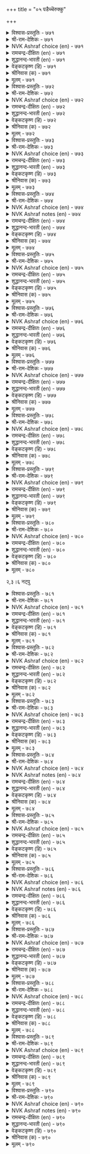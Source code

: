 +++
title = "०५ पडैच्चॆरुक्कु"

+++

<details><summary>विश्वास-प्रस्तुतिः - ७७१</summary>

ऎऩ्ऩैमुऩ् निल्लऩ्मिऩ् तॆव्विर् पलरॆऩ्ऩै  
मुऩ्निऩ्ऱु कल्निऩ् ऱवर्। ७७१  
</details>

<details><summary>श्री-राम-देशिकः - ७७१</summary>

अधिकारः ७८. सेनादार्ढ्यम्  
बहवोऽस्मत्पतेरग्रे हताः पाषाणतां गताः ।  
अस्मद्भूपपुरो नैव स्थातव्यं भोश्च शात्रवाः ॥ ७७१॥
</details>

<details><summary>NVK Ashraf choice (en) - ७७१</summary>

०७७१  
"Foes! Don't stand before my chief.  
Many who stood now stand as stones!" *  
(P.S. Sundaram)  
</details>

<details><summary>रामचन्द्र-दीक्षितः (en) - ७७१</summary>

771\. eṉṉai muṉ nillaṉmiṉ-tevvir! palar, eṉṉai  
muṉ niṉṟu kal niṉṟavar.

771\. O, Enemies! Do not stand in front of our Lord; for many who stood before him are now standing as hero-stones.  
</details>

<details><summary>शुद्धानन्द-भारती (en) - ७७१</summary>

1\. என்னைமுன் நில்லன்மின் தெவ்விர் பலர்என்னை  
முன்நின்று கல்நின் றவர்.  
Stand not before my chief, O foes!  
Many who stood, in stones repose.        771  
</details>

<details><summary>वेङ्कटकृष्ण (हि) - ७७१</summary>

771
डटे रहो मत शत्रुओ, मेरे अधिप समक्ष ।  
डट कर कई शिला हुए, मेरे अधिप समक्ष ॥
</details>

<details><summary>श्रीनिवास (क) - ७७१</summary>

771. हगॆगळे, तन्न नायकन मुन्दॆ ऎदुरिसि निल्लबेडिरि! हागॆ माडिदवरनेकरु कल्लागि निन्तिद्दारॆ.

</details>

<details><summary>मूलम् - ७७१</summary>

ऎऩ्ऩैमुऩ् निल्लऩ्मिऩ् तॆव्विर् पलरॆऩ्ऩै  
मुऩ्निऩ्ऱु कल्निऩ् ऱवर्। ७७१  
</details>

<details><summary>विश्वास-प्रस्तुतिः - ७७२</summary>

काऩ मुयलॆय्द अम्बिऩिल् याऩै  
पिऴैत्तवेल् एन्दल् इऩिदु। ७७२  
</details>

<details><summary>श्री-राम-देशिकः - ७७२</summary>

अमोघं बाणमुत्सृज्य शशे प्राप्तो जयो वृथा ।  
गजे प्रयुक्तबाणस्तु मोघोऽपि स्याज्जयावहः ॥ ७७२॥
</details>

<details><summary>NVK Ashraf choice (en) - ७७२</summary>

०७७२  
Better collect the spear that missed an elephant  
Than the arrow that killed a hare. *  
(P.S. Sundaram)  
</details>

<details><summary>रामचन्द्र-दीक्षितः (en) - ७७२</summary>

772\. kāṉa muyal eyta ampiṉil, yāṉai  
piḻaitta vēl ēntal iṉitu.

772\. Better to bear the spear hurled against an elephant, though it misses its aim, than the arrow aimed against a hare in the forest.  
</details>

<details><summary>शुद्धानन्द-भारती (en) - ७७२</summary>

2\. கான முயலெய்த அம்பினில் யானை  
பிழைத்தவேல் ஏந்தல் இனிது.  
To lift a lance that missed a tusker  
Is prouder than shaft that hit a hare.        772  
</details>

<details><summary>वेङ्कटकृष्ण (हि) - ७७२</summary>

772
वन में शश पर जो लगा, धरने से वह बाण ।  
गज पर चूके भाल को, धरने में है मान ॥
</details>

<details><summary>श्रीनिवास (क) - ७७२</summary>

772. काडिनल्लि मॊलक्कॆ गुरितागुवन्तॆ हॊडॆद अम्बिगिन्त, आनॆय मेलॆ हॊडॆदु गुरि तप्पिद शूलवन्नु हॊदिरुवुदे
मेलु.

</details>

<details><summary>मूलम् - ७७२</summary>

काऩ मुयलॆय्द अम्बिऩिल् याऩै  
पिऴैत्तवेल् एन्दल् इऩिदु। ७७२  
</details>

<details><summary>विश्वास-प्रस्तुतिः - ७७३</summary>

पेराण्मै ऎऩ्प तऱुगण्ऒऩ् ऱुऱ्ऱक्काल्  
ऊराण्मै मऱ्ऱतऩ् ऎह्हु³। ७७३  
</details>

<details><summary>श्री-राम-देशिकः - ७७३</summary>

अरिभिस्सह निर्भीत्या योधनं वीरलक्षणम् ।  
प्राप्ते खेदे रिपोः साह्यकर्ता वीर्यवतां वरः ॥ ७७३॥
</details>

<details><summary>NVK Ashraf choice (en) - ७७३</summary>

०७७३  
Fierce courage is what they call valour,  
But to help a foe in distress cuts deeper. *  
(Satguru Subramuniyaswami), (P.S. Sundaram)  
</details>

<details><summary>रामचन्द्र-दीक्षितः (en) - ७७३</summary>

773\. pēr āṇmai eṉpa, taṟukaṇ; oṉṟu uṟṟakkāl,  
ūrāṇmai maṟṟu ataṉ eḵku.

773\. Fearlessness is a manly virtue; but in distress, mercy is its keen edge.  
</details>

<details><summary>शुद्धानन्द-भारती (en) - ७७३</summary>

3\. பேராண்மை என்ப தறுகண்ஒன் றுற்றக்கால்  
ஊராண்மை மற்றதன் எஃகு.  
Valour is fight with fierce courage  
Mercy to the fallen is its edge.        773  
</details>

<details><summary>वेङ्कटकृष्ण (हि) - ७७३</summary>

773
निर्दय साहस को कहें, महा धीरता सार ।  
संकट में उपकार है, उसकी तीक्षण धार ॥
</details>

<details><summary>श्रीनिवास (क) - ७७३</summary>

773. (हगॆयन्नु ऎदुरिसुव) वीरत्ववन्नु अतिदॊड्ड शौर्य प्रदर्शनवॆन्दु हेळुवरु. अदे हगॆगॆ आपत्तु बन्दाग
उदारवागि नडॆदुकॊळ्ळुवुदु शौर्यद परमावधियागुवुदु.

</details>

<details><summary>मूलम् - ७७३</summary>

पेराण्मै ऎऩ्प तऱुगण्ऒऩ् ऱुऱ्ऱक्काल्  
ऊराण्मै मऱ्ऱतऩ् ऎह्हु³। ७७३  
</details>

<details><summary>विश्वास-प्रस्तुतिः - ७७४</summary>

कैवेल् कळिऱ्ऱॊडु पोक्कि वरुबवऩ्  
मॆय्वेल् पऱिया नगुम्। ७७४  
</details>

<details><summary>श्री-राम-देशिकः - ७७४</summary>

स्थितं शूलं गजे मुक्त्वा समीपस्थे गजान्तरे ।  
अन्वेष्टाऽन्यस्य शूलस्य वक्षःस्थं प्राप्य तुष्यति ॥ ७७४॥
</details>

<details><summary>NVK Ashraf choice (en) - ७७४</summary>

०७७४  
Losing his spear hurled at a tusker,  
A hero grabs happily the one that pierced him. *  
(P.S. Sundaram)  
</details>

<details><summary>NVK Ashraf notes (en) - ७७४</summary>

७७४. i.e. having wounded an approaching elephant with his spike, the soldier looks around for another. Soon spots the one stuck to his body and happily pull it out.
</details>

<details><summary>रामचन्द्र-दीक्षितः (en) - ७७४</summary>

774\. kai vēl kaḷiṟṟoṭu pōkki varupavaṉ  
mey vēl paṟiyā, nakum.

774\. The warrior who hurls his spear against an advancing elephant enjoys to pull it from his body.  
</details>

<details><summary>शुद्धानन्द-भारती (en) - ७७४</summary>

4\. கைவேல் களிற்றொடு போக்கி வருபவன்  
மெய்வேல் பறியா நகும்.  
At the tusker he flings his lance  
One in body smiles another chance.        774  
</details>

<details><summary>वेङ्कटकृष्ण (हि) - ७७४</summary>

774
कर-भाला गज पर चला, फिरा खोजते अन्य ।  
खींच भाल छाती लगा, हर्षित हुआ सुधन्य ॥
</details>

<details><summary>श्रीनिवास (क) - ७७४</summary>

774. तन्न कैयल्लिद्द शूलदिन्द ऎदुरिसि बन्द आनॆयन्नु तिविदु बेरॊन्दु आनॆयन्नु तिवियलु शूलक्कागि अरसुत्त बन्द
योधनु, तन्न मैमेलॆ शूलवॊन्दु बन्दु नाटलु, अदन्नु कित्तु तॆगॆयुत्त आनन्दपडुवनु.

</details>

<details><summary>मूलम् - ७७४</summary>

कैवेल् कळिऱ्ऱॊडु पोक्कि वरुबवऩ्  
मॆय्वेल् पऱिया नगुम्। ७७४  
</details>

<details><summary>विश्वास-प्रस्तुतिः - ७७५</summary>

विऴित्तगण् वेल्गॊण टॆऱिय अऴित्तिमैप्पिऩ्  
ऒट्टऩ्ऱो वऩ्क णवर्क्कु। ७७५  
</details>

<details><summary>श्री-राम-देशिकः - ७७५</summary>

रिपुशूलागमं रोषात् पश्यतो नयानद्वयम् ।  
सनिमेषं यदि भवेत् तत् पराजयलक्षणम् ॥ ७७५॥
</details>

<details><summary>NVK Ashraf choice (en) - ७७५</summary>

०७७५  
Is it not shameful for a hero to even let his  
Watchful eyes wink when a spear is hurled?  
(N.V.K. Ashraf)  
</details>

<details><summary>रामचन्द्र-दीक्षितः (en) - ७७५</summary>

775\. viḻitta kaṇ vēl koṇṭu eṟiya, aḻittu imaippiṉ,  
ōṭṭu aṉṟō, vaṉkaṇavarkku?.

775\. If the fierce look (of a warrior) winks at a dart aimed at him, it is tantamount to a retreat.  
</details>

<details><summary>शुद्धानन्द-भारती (en) - ७७५</summary>

5\. விழித்தகண் வேல்கொண் டெறிய அழித்திமைப்பின்  
ஒட்டன்றோ வன்க ணவர்க்கு.  
When lances dart if heroes wink  
"It is a rout" the world will think.        775  
</details>

<details><summary>वेङ्कटकृष्ण (हि) - ७७५</summary>

775
क्रुद्ध नेत्र यदि देख कर, रिपु का भाल-प्रहार ।  
झपकेंगे तो क्या नहीं, वह वीरों को हार ॥
</details>

<details><summary>श्रीनिवास (क) - ७७५</summary>

775. हगॆगळन्नु कोपदिन्द अगलिसि नोडुव कण्णु, अवरु शूलदिन्द इरियुवाग, आ नोवन्नु ताळलारदॆ, ऒम्मॆ मुच्चि
तरॆदरॆ, अदु शूररादवरिगॆ सोलिन समानवल्लवॆ?

</details>

<details><summary>मूलम् - ७७५</summary>

विऴित्तगण् वेल्गॊण टॆऱिय अऴित्तिमैप्पिऩ्  
ऒट्टऩ्ऱो वऩ्क णवर्क्कु। ७७५  
</details>

<details><summary>विश्वास-प्रस्तुतिः - ७७६</summary>

विऴुप्पुण् पडादनाळ् ऎल्लाम् वऴुक्किऩुळ्  
वैक्कुम्दऩ् नाळै ऎडुत्तु। ७७६  
</details>

<details><summary>श्री-राम-देशिकः - ७७६</summary>

निजोरसि मुखे बाणताडनं त्वनवाप्य तु ।  
अतीतान् दिवसान् युद्धे वीरो व्यर्थान् हि मन्यते ॥ ७७६॥
</details>

<details><summary>NVK Ashraf choice (en) - ७७६</summary>

०७७६  
The brave shall deem all the days devoid of battle wounds  
As days gone waste.  
( Shuddhananda Bharatiar), (P.S. Sundaram)  
</details>

<details><summary>रामचन्द्र-दीक्षितः (en) - ७७६</summary>

776\. viḻuppuṇ paṭāta nāḷ ellām vaḻukkiṉuḷ  
vaikkum, taṉ nāḷai eṭuttu.

776\. Reflecting on the days past, a hero regards those days vain in which he has not received a wound.  
</details>

<details><summary>शुद्धानन्द-भारती (en) - ७७६</summary>

6\. விழுப்புண் படாதநாள் எல்லாம் வழுக்கினுள்  
வைக்கும்தன் நாளை எடுத்து.  
The brave shall deem the days as vain  
Which did not battle-wounds sustain.        776  
</details>

<details><summary>वेङ्कटकृष्ण (हि) - ७७६</summary>

776
‘गहरा घाव लगा नहीं’, ऐसे दिन सब व्यर्थ ।  
बीते निज दिन गणन कर, यों मानता समर्थ ॥
</details>

<details><summary>श्रीनिवास (क) - ७७६</summary>

776. वीरनादवनु, तानु (युद्धदल्लि) कळॆद दिनगळ लॆक्क इट्टु, अवुगळल्लि तीव्रवाद गायगळन्नु हॊन्ददिरुव
दिनगळॆल्ल व्यर्थवायितॆन्दु भाविसुत्तानॆ.

</details>

<details><summary>मूलम् - ७७६</summary>

विऴुप्पुण् पडादनाळ् ऎल्लाम् वऴुक्किऩुळ्  
वैक्कुम्दऩ् नाळै ऎडुत्तु। ७७६  
</details>

<details><summary>विश्वास-प्रस्तुतिः - ७७७</summary>

सुऴलुम् इसैवेण्डि वेण्डा उयिरार्  
कऴल्याप्पुक् कारिगै नीर्त्तु। ७७७  
</details>

<details><summary>श्री-राम-देशिकः - ७७७</summary>

स्थिरकीर्तिकृते युद्धे प्राणानपि विमुञ्चताम् ।  
पादबद्धा श‍ृङ्खला स्यात् अलङ्कारप्रयोजना ॥ ७७७॥
</details>

<details><summary>NVK Ashraf choice (en) - ७७७</summary>

०७७७  
That hero, who gives up his life for fame,  
Is worthy of being adorned with the anklet. *  
(P.S. Sundaram)  
</details>

<details><summary>रामचन्द्र-दीक्षितः (en) - ७७७</summary>

777\. cuḻalum icai vēṇṭi, vēṇṭā uyirār  
kaḻal yāppuk kārikai nīrttu.

777\. The anklet is a fitting adornment to warriors who fight fearless of life for a world-wide reputation.  
</details>

<details><summary>शुद्धानन्द-भारती (en) - ७७७</summary>

7\. சுழலும் இசைவேண்டி வேண்டா உயிரார்  
கழல்யாப்புக் காரிகை நீர்த்து.  
Their anklets aloud jingle their name  
Who sacrifice their life for fame.        777  
</details>

<details><summary>वेङ्कटकृष्ण (हि) - ७७७</summary>

777
जग व्यापी यश चाहते, प्राणों की नहिं चाह ।  
ऐसों का धरना कड़ा, शोभाकर है, वाह ॥
</details>

<details><summary>श्रीनिवास (क) - ७७७</summary>

777. बिरुगाळियन्तॆ भूमियल्लि व्यापिसुव कीर्तियन्नु बयसि प्राणवन्नु लॆक्किसद वीररु, कालिगॆ कट्टुव वीर कडगवु
अवरिगॆ अलङ्कारवागि शोभिसुवुदु.

</details>

<details><summary>मूलम् - ७७७</summary>

सुऴलुम् इसैवेण्डि वेण्डा उयिरार्  
कऴल्याप्पुक् कारिगै नीर्त्तु। ७७७  
</details>

<details><summary>विश्वास-प्रस्तुतिः - ७७८</summary>

उऱिऩ्उयिर् अञ्जा मऱवर् इऱैवऩ्  
सॆऱिऩुम् सीर्गुऩ्ऱल् इलर्। ७७८  
</details>

<details><summary>श्री-राम-देशिकः - ७७८</summary>

प्राणान् तृणसमान् मत्वा प्रविशन्तो रणाङ्गणम् ।  
वीरा भूपैर्वारिताश्च विरमन्ति न ते ततः ॥ ७७८॥
</details>

<details><summary>NVK Ashraf choice (en) - ७७८</summary>

०७७८  
Even a king's wrath cannot hold back heroes  
Who do not fear their lives in battle. *  
(P.S. Sundaram), (Satguru Subramuniyaswami)  
</details>

<details><summary>रामचन्द्र-दीक्षितः (en) - ७७८</summary>

778\. uṟiṉ, uyir añcā maṟavar, iṟaivaṉ  
ceṟiṉum, cīr kuṉṟal ilar.

778\. Warriors unmindful of their lives in battle will not be daunted even by the wrath of their obstructing monarch.  
</details>

<details><summary>शुद्धानन्द-भारती (en) - ७७८</summary>

8\. உறின்உயிர் அஞ்சா மறவர் இறைவன்  
செறினும்சீர் குன்றல் இலர்.  
The king may chide, they pursue strife;  
They fear loss of glory; not life.        778  
</details>

<details><summary>वेङ्कटकृष्ण (हि) - ७७८</summary>

778
प्राण-भय-रहित वीर जो, जब छिड़ता है युद्ध ।  
साहस खो कर ना रुकें, नृप भी रोकें क्रुद्ध ॥
</details>

<details><summary>श्रीनिवास (क) - ७७८</summary>

778. युद्ध सम्भविसिदाग प्राणक्कॆ हॆदरदिरुव योधरु, तम्म अरसनु, कोपदल्लि य्युद्धवन्नु हिन्दॆगॆदुकॊण्डरू,
तम्म शौर्यदल्लि कुन्दुवुदिल्ल.

</details>

<details><summary>मूलम् - ७७८</summary>

उऱिऩ्उयिर् अञ्जा मऱवर् इऱैवऩ्  
सॆऱिऩुम् सीर्गुऩ्ऱल् इलर्। ७७८  
</details>

<details><summary>विश्वास-प्रस्तुतिः - ७७९</summary>

इऴैत्तदु इगवामैच् चावारै यारे  
पिऴैत्तदु ऒऱुक्किऱ् पवर्। ७७९  
</details>

<details><summary>श्री-राम-देशिकः - ७७९</summary>

स्वप्रतिज्ञाभङ्गभिया समरे मर्तुमिच्छतः ।  
वीरस्य दण्डनं दातुं को वा शक्तो भवेद् भुवि ॥ ७७९॥
</details>

<details><summary>NVK Ashraf choice (en) - ७७९</summary>

०७७९  
Who dares to despise a man for not fulfilling  
A pledge he died to fulfill?  
(P.S. Sundaram)  
</details>

<details><summary>रामचन्द्र-दीक्षितः (en) - ७७९</summary>

779\. iḻaittatu ikavāmaic cāvārai, yārē,  
piḻaittatu oṟukkiṟpavar?.

779\. Who can find fault with those (soldiers) who will lay down their lives to fulfil their vow?  
</details>

<details><summary>शुद्धानन्द-भारती (en) - ७७९</summary>

9\. இழைத்தது இகவாமைச் சாவாரை யாரே  
பிழைத்தது ஒறுக்கிற் பவர்.  
Who will blame the heroes that lose  
Their lives in war to keep their vows?        779  
</details>

<details><summary>वेङ्कटकृष्ण (हि) - ७७९</summary>

779
प्रण रखने हित प्राण भी, छोड़ेंगे जो चण्ड ।  
कौन उन्हें प्रण-भंग का, दे सकता है दण्ड़ ॥
</details>

<details><summary>श्रीनिवास (क) - ७७९</summary>

779. तावु कैगॊण्ड प्रतिज्ञॆयन्नु तप्पदॆ नडिसि सायलु सिद्धरागिरुववरन्नु अवरु तप्पिदरॆन्दु हेळि दण्डिसुव हक्कु
यारिगिदॆ?

</details>

<details><summary>मूलम् - ७७९</summary>

इऴैत्तदु इगवामैच् चावारै यारे  
पिऴैत्तदु ऒऱुक्किऱ् पवर्। ७७९  
</details>

<details><summary>विश्वास-प्रस्तुतिः - ७८०</summary>

पुरन्दार्गण् नीर्मल्गच् चागिऱ्पिऩ् साक्काडु  
इरन्दुगोळ् तक्कदु उडैत्तु। ७८०  
</details>

<details><summary>श्री-राम-देशिकः - ७८०</summary>

स्वीयं भूपं चाश्रुपातपर्वकं शेदयन् भटः ।  
मृतश्चत् प्रार्थनापूर्वं मृतिनूनमवाप्यताम् ॥ ७८०॥
</details>

<details><summary>NVK Ashraf choice (en) - ७८०</summary>

०७८०  
If death lies in glory that draws tears from the ruler,  
It is worth seeking even in alms. *  
(J. Narayanaswamy)  
</details>

<details><summary>रामचन्द्र-दीक्षितः (en) - ७८०</summary>

780\. purantār kaṇ nīr malkac cākiṟpiṉ, cākkāṭu  
irantu kōḷ-takkatu uṭaittu.

780\. Ye! Soldiers, endeavour to earn a death of glory which will move your chief to tears.  
</details>

<details><summary>शुद्धानन्द-भारती (en) - ७८०</summary>

10\. புரந்தார்கண் நீர்மல்கச் சாகிற்பின் சாக்காடு  
இரந்துகோள் தக்கது உடைத்து.  
Such a death shall be prayed for  
Which draws the tears of the ruler.        780  
</details>

<details><summary>वेङ्कटकृष्ण (हि) - ७८०</summary>

780
दृग भर आये भूप के, सुन जिसका देहांत ।  
ग्रहण योग्य है माँग कर, उसका जैसा अंत ॥
</details>

<details><summary>श्रीनिवास (क) - ७८०</summary>

780. पूरॆयुव अरसर कण्णुगळु कम्बनियिन्द तुम्बुवन्तॆ (युद्धदल्लि) सावन्नप्पुवुदादरॆ, अन्थ सावन्नु भिक्षॆयॆत्तियादरू पडॆदुकॊळ्ळबेकु.
अध्याय 
</details>

<details><summary>मूलम् - ७८०</summary>

पुरन्दार्गण् नीर्मल्गच् चागिऱ्पिऩ् साक्काडु  
इरन्दुगोळ् तक्कदु उडैत्तु। ७८०  
</details>




२,३।६ नट्पु  

<details><summary>विश्वास-प्रस्तुतिः - ७८१</summary>

सॆयऱ्करिय यावुळ नट्पिऩ् अदुबोल्  
विऩैक्करिय यावुळ काप्पु। ७८१  
</details>

<details><summary>श्री-राम-देशिकः - ७८१</summary>

अधिकारः ७९. स्नेहः  
आर्जनीयं स्नेहसमं श्रेष्ठं वस्तु न विद्यते ।  
शत्रुभ्यो रक्षकं वस्तु स्नेहादन्यद् भवेत् किमु ॥ ७८१॥
</details>

<details><summary>NVK Ashraf choice (en) - ७८१</summary>

०७८१  
What greater security exists than a secure friendship  
As a protection against foes? *  
(Satguru Subramuniyaswami)  
</details>

<details><summary>रामचन्द्र-दीक्षितः (en) - ७८१</summary>

781\. ceyaṟku ariya yā uḷa, naṭpiṉ?-atupōl  
viṉaikku ariya yā uḷa, kāppu?.

781\. What is there more important than an ally; and what is more helpful than securing his aid.  
</details>

<details><summary>शुद्धानन्द-भारती (en) - ७८१</summary>

79\. நட்பு - Friendship

1\. செயற்கரிய யாவுள நட்பின் அதுபோல்  
வினைக்கரிய யாவுள காப்பு.  
Like friendship what's so hard to gain?  
That guards one against acts villain?        781  
</details>

<details><summary>वेङ्कटकृष्ण (हि) - ७८१</summary>

781
करने को मैत्री सदृश, कृति है कौन महान ।  
दुर्लभ-रक्षक शत्रु से, उसके कौन समान ॥
</details>

<details><summary>श्रीनिवास (क) - ७८१</summary>

781. स्नेहक्किन्त पडॆयलु कष्टवाद वस्तु यावुदिदॆ? हागॆ पडॆदुकॊण्ड स्नेहक्किन्त शत्रुगळ सञ्चन्नु मुरियलु मिगिलाद रक्षणॆ (अरसनिगॆ) बेरॆ यावुदॆ?

</details>

<details><summary>मूलम् - ७८१</summary>

सॆयऱ्करिय यावुळ नट्पिऩ् अदुबोल्  
विऩैक्करिय यावुळ काप्पु। ७८१  
</details>

<details><summary>विश्वास-प्रस्तुतिः - ७८२</summary>

निऱैनीर नीरवर् केण्मै पिऱैमदिप्  
पिऩ्ऩीर पेदैयार् नट्पु। ७८२  
</details>

<details><summary>श्री-राम-देशिकः - ७८२</summary>

स्नेहो बुद्धिमता साकं वर्घते पूर्णचन्द्रवत् ।  
बुद्धिहीनैः कृतः स्नेहः क्षीयते क्षीणचन्द्रवत् ॥ ७८२॥
</details>

<details><summary>NVK Ashraf choice (en) - ७८२</summary>

०७८२  
Wise men's friendship waxes like the crescent  
And fools', like the full moon, wanes.  
(P.S. Sundaram)  
</details>

<details><summary>रामचन्द्र-दीक्षितः (en) - ७८२</summary>

782\. niṟai nīra, nīravar kēṇmai, piṟai; matip  
piṉ nīra, pētaiyār naṭpu.

782\. The friendship of the wise resembles the waxing crescent; the friendship of the unwise fades away like the waning moon.  
</details>

<details><summary>शुद्धानन्द-भारती (en) - ७८२</summary>

2\. நிறைநீர நீரவர் கேண்மை பிறைமதிப்  
பின்நீர பேதையார் நட்பு \- Friendship .  
Good friendship shines like waxing moon,  
The bad withers like waning moon.        782  
</details>

<details><summary>वेङ्कटकृष्ण (हि) - ७८२</summary>

782
प्राज्ञ मित्रता यों बढ़े, यथा दूज का चाँद ।  
मूर्ख मित्रता यों घटे, ज्यों पूनो के बाद ॥
</details>

<details><summary>श्रीनिवास (क) - ७८२</summary>

782. तुम्बिद अरिवुळ्ळवर गॆळॆतन बिदिगॆय चन्द्रनु वर्धिसिदन्तॆ; अरिवुगेडिगळ कॆळॆतन पूर्ण चन्द्र तेयुत्त क्षयिसुवन्तॆ.

</details>

<details><summary>मूलम् - ७८२</summary>

निऱैनीर नीरवर् केण्मै पिऱैमदिप्  
पिऩ्ऩीर पेदैयार् नट्पु। ७८२  
</details>

<details><summary>विश्वास-प्रस्तुतिः - ७८३</summary>

नविल्दॊऱुम् नूल्नयम् पोलुम् पयिल्दॊऱुम्  
पण्बुडै याळर् तॊडर्बु। ७८३  
</details>

<details><summary>श्री-राम-देशिकः - ७८३</summary>

गुणिभिस्तु कृतः स्नेहः क्रमेणानन्ददायकः ।  
सदर्थः पथनाद्यद्वत् क्रमशो मोददायकः ॥ ७८३॥
</details>

<details><summary>NVK Ashraf choice (en) - ७८३</summary>

०७८३  
Being with good friends is like reading good books.  
More time you spend, more the delight.  
(N.V.K. Ashraf)  
</details>

<details><summary>रामचन्द्र-दीक्षितः (en) - ७८३</summary>

783\. naviltoṟum nūl nayam pōlum-payiltoṟum,  
paṇpu uṭaiyāḷar toṭarpu.

783\. Even as good literature enraptures its reader the attachment of good men increases a king’s happiness.  
</details>

<details><summary>शुद्धानन्द-भारती (en) - ७८३</summary>

3\. நவில்தொறும் நூல்நயம் போலும் பயில்தொறும்  
பண்புடை யாளர் தொடர்பு.  
Like taste in books good friendship grows  
The more one moves the more he knows.        783  
</details>

<details><summary>वेङ्कटकृष्ण (हि) - ७८३</summary>

783
करते करते अध्ययन्, अधिक सुखद ज्यों ग्रन्थ ।  
परिचय बढ़ बढ़ सुजन की, मैत्री दे आनन्द ॥
</details>

<details><summary>श्रीनिवास (क) - ७८३</summary>

783. ऒळ्ळॆय ग्रन्थगळन्नु ओदुत्त ओदुत्त मनस्सु आनन्दिन्द विकासवागुवन्तॆ, सद्गुणॆगळ स्नेहवू पळगिदन्तॆल्ल हॆच्चु सन्तृप्तियन्नु तरुवुदु.

</details>

<details><summary>मूलम् - ७८३</summary>

नविल्दॊऱुम् नूल्नयम् पोलुम् पयिल्दॊऱुम्  
पण्बुडै याळर् तॊडर्बु। ७८३  
</details>

<details><summary>विश्वास-प्रस्तुतिः - ७८४</summary>

नगुदऱ् पॊरुट्टऩ्ऱु नट्टल् मिगुदिक्कण्  
मेऱ्सॆऩऱु इडित्तऱ् पॊरुट्टु। ७८४  
</details>

<details><summary>श्री-राम-देशिकः - ७८४</summary>

परस्परकृता मैत्री न हि तोषाय केवलम् ।  
स्खालित्ये सुहृदस्तस्माद् वारणं सख्यमुच्यते ॥ ७८४॥
</details>

<details><summary>NVK Ashraf choice (en) - ७८४</summary>

०७८४  
Friendship is not for merriment  
But for stern reproach when friends go astray.  
(N.V.K. Ashraf)  
</details>

<details><summary>NVK Ashraf notes (en) - ७८४</summary>

७८४. Compare with ४४७ and ७९५. "Who can ruin the man who commands the friendship of those who can reprove him?" –(V.V.S. Aiyar). "Seek a friend who will make you cry, rail and rate when you go astray" – (P.S. Sundaram)
</details>

<details><summary>रामचन्द्र-दीक्षितः (en) - ७८४</summary>

784\. nakutaṟporuṭṭu aṉṟu, naṭṭal; mikutikkaṇ  
mēṟceṉṟu iṭittaṟporuṭṭu.

784\. Friendship is made not for pleasure but it is a corrective to him who errs on the other side.  
</details>

<details><summary>शुद्धानन्द-भारती (en) - ७८४</summary>

4\. நகுதற் பொருட்டன்று நட்டல் மிகுதிக்கண்  
மேற்சென்று இடித்தற் பொருட்டு  
Not to laugh is friendship made  
But to hit when faults exceed.        784  
</details>

<details><summary>वेङ्कटकृष्ण (हि) - ७८४</summary>

784
हँसी-खेल करना नहीं, मैत्री का उपकार ।  
आगे बढ़ अति देख कर, करना है फटकार ॥
</details>

<details><summary>श्रीनिवास (क) - ७८४</summary>

784. स्नेह माडुवुदु बरिय सन्तोषक्कागि अल्ल; स्नेहितरादवरु दारितप्पिदाग मुन्दॆ निन्तु अवर तप्पुगळन्नु निष्ठुरवागि ऎत्ति हेळबेकु.

</details>

<details><summary>मूलम् - ७८४</summary>

नगुदऱ् पॊरुट्टऩ्ऱु नट्टल् मिगुदिक्कण्  
मेऱ्सॆऩऱु इडित्तऱ् पॊरुट्टु। ७८४  
</details>

<details><summary>विश्वास-प्रस्तुतिः - ७८५</summary>

पुणर्चि पऴगुदल् वेण्डा उणर्चिदाऩ्  
नट्पाङ् गिऴमै तरुम्। ७८५  
</details>

<details><summary>श्री-राम-देशिकः - ७८५</summary>

मैत्र्याः परिचयो हेतुः नापि सेशैकवर्तिता ।  
उभयोर्भावसाम्यं तु मैत्रीमुत्पादयेत् तयोः ॥ ७८५॥
</details>

<details><summary>NVK Ashraf choice (en) - ७८५</summary>

०७८५  
Identity of feelings makes friendship.  
No need for friends to meet and long together. *  
(C. Rajagopalachari)  
</details>

<details><summary>रामचन्द्र-दीक्षितः (en) - ७८५</summary>

785\. puṇarcci, paḻakutal vēṇṭā; uṇarccitāṉ  
naṭpu ām kiḻamai tarum.

785\. Friendship is not cultivated by mere acquaintance. It is the harmony that cements the bond of friendship.  
</details>

<details><summary>शुद्धानन्द-भारती (en) - ७८५</summary>

5\. புணர்ச்சி பழகுதல் வேண்டா உணர்ச்சிதான்  
நட்பாம் கிழமை தரும்.  
No close living nor clasping grip  
Friendship's feeling heart's fellowship.        785  
</details>

<details><summary>वेङ्कटकृष्ण (हि) - ७८५</summary>

785
परिचय औ’ संपर्क की, नहीं ज़रूरत यार ।  
देता है भावैक्य ही, मैत्री का अधिकार ॥
</details>

<details><summary>श्रीनिवास (क) - ७८५</summary>

785. निकटवाद ऒडनाटवागली, परस्पर बळकॆयागली स्नेहक्कॆ अगत्यविल्ल; ऒब्बरन्नॊब्बरु (अन्तरङ्गदल्लि) अरितु नडॆदुकॊळ्ळुवुदरिन्द स्नेहद हक्कन्नु पडॆयुबहुदु.

</details>

<details><summary>मूलम् - ७८५</summary>

पुणर्चि पऴगुदल् वेण्डा उणर्चिदाऩ्  
नट्पाङ् गिऴमै तरुम्। ७८५  
</details>

<details><summary>विश्वास-प्रस्तुतिः - ७८६</summary>

मुगनग नट्पदु नट्पऩ्ऱु नॆञ्जत्तु  
अगनग नट्पदु नट्पु। ७८६  
</details>

<details><summary>श्री-राम-देशिकः - ७८६</summary>

मैत्री मुखविकासेन केवलं न हि जायते ।  
हृदयस्य विकासोऽपि मैत्र्यां मुख्यमपेक्ष्यते ॥ ७८६॥
</details>

<details><summary>NVK Ashraf choice (en) - ७८६</summary>

०७८६  
A smiling face alone makes no friendship,  
But the heart should also smile with the face. *  
(V. Ramasamy)  
</details>

<details><summary>NVK Ashraf notes (en) - ७८६</summary>

७८६. Compare with ८२४. "Beware of those deceits who, with a smiling face, conceal bitterness in their hearts." - (N.V.K. Ashraf). Also with ७८६. Also with ९३: “This alone is charity: A welcome with a smiling face and sweet words from the heart” (P.S. Sundaram), (N.V.K. Ashraf)
</details>

<details><summary>रामचन्द्र-दीक्षितः (en) - ७८६</summary>

786\. mukam naka, naṭpatu naṭpu aṉṟu; neñcattu  
akam naka, naṭpatu-naṭpu.

786\. Smile is no index for friendship. Real friendship makes the heart also smile.  
</details>

<details><summary>शुद्धानन्द-भारती (en) - ७८६</summary>

6\. முகநக நட்பது நட்பன்று நெஞ்சத்து  
அகநக நட்பது நட்பு.  
Friendship is not more smile on face  
It is the smiling heart's embrace.        786  
</details>

<details><summary>वेङ्कटकृष्ण (हि) - ७८६</summary>

786
केवल मुख खिल जाय तो, मैत्री कहा न जाय ।  
सही मित्रता है वही, जिससे जी खिल जाय ॥
</details>

<details><summary>श्रीनिवास (क) - ७८६</summary>

786. कण्डाग मुखदल्लि मात्र नगॆ सूसुव कॆळॆतनवु कॆळॆ ऎनिसिकॊळ्ळुवुदिल्ल; प्रीतियिन्द हृदयवरळिसि सक्काग अदु स्नेहवॆनिसिकॊळ्ळुवुदु.

</details>

<details><summary>मूलम् - ७८६</summary>

मुगनग नट्पदु नट्पऩ्ऱु नॆञ्जत्तु  
अगनग नट्पदु नट्पु। ७८६  
</details>

<details><summary>विश्वास-प्रस्तुतिः - ७८७</summary>

अऴिवि ऩवैनीक्कि आऱुय्त्तु अऴिविऩ्कण्  
अल्लल् उऴप्पदाम् नट्पु। ७८७  
</details>

<details><summary>श्री-राम-देशिकः - ७८७</summary>

निवर्त्य निन्दितात् मार्गात् सन्मार्गे तं प्रवेश्य च ।  
दुःखे प्राप्ते तुल्यभागभागिता स्नेहलक्षणम् ॥ ७८७॥
</details>

<details><summary>NVK Ashraf choice (en) - ७८७</summary>

०७८७  
Friendship saves from ruin, guides towards right,  
And shares the pain of distress. *  
(P.S. Sundaram), (G.U. Pope)  
</details>

<details><summary>रामचन्द्र-दीक्षितः (en) - ७८७</summary>

787\. aḻiviṉavai nīkki, āṟu uyttu, aḻiviṉkaṇ  
allal uḻappatu ām-naṭpu.

787\. Friendship prevents harmful deeds being committed and does beneficial things sharing the other’s misfortunes.  
</details>

<details><summary>शुद्धानन्द-भारती (en) - ७८७</summary>

7\. அழிவி னவைநீக்கி ஆறுய்த்து அழிவின்கண்  
அல்லல் உழப்பதாம் நட்பு.  
From ruin friendship saves and shares  
The load of pain and right path shows.        787  
</details>

<details><summary>वेङ्कटकृष्ण (हि) - ७८७</summary>

787
चला सुपथ पर मित्र को, हटा कुपथ से दूर ।  
सह सकती दुख विपद में, मैत्री वही ज़रूर ॥
</details>

<details><summary>श्रीनिवास (क) - ७८७</summary>

787. आप्तनादवन्नु केडिन मार्गदिन्द तप्पिसि, अवनन्नु सन्मार्गदल्लि नडॆसि, आपत्कालदल्लि अवनॊडनिद्दु दुःखदल्लि पाल्गॊळ्ळुवुदे स्नेहवॆनिसुवुदु.

</details>

<details><summary>मूलम् - ७८७</summary>

अऴिवि ऩवैनीक्कि आऱुय्त्तु अऴिविऩ्कण्  
अल्लल् उऴप्पदाम् नट्पु। ७८७  
</details>

<details><summary>विश्वास-प्रस्तुतिः - ७८८</summary>

उडुक्कै इऴन्दवऩ् कैबोल आङ्गे  
इडुक्कण् कळैवदाम् नट्पु। ७८८  
</details>

<details><summary>श्री-राम-देशिकः - ७८८</summary>

स्त्रस्तं वस्त्रं स्वतो गत्वा यथा गृःणाति वै करः ।  
तथा दुःखे स्वयं साह्यकरणं सख्यमुच्यते ॥ ७८८॥
</details>

<details><summary>NVK Ashraf choice (en) - ७८८</summary>

०७८८  
Swift as the hand seizing a slipping garment,  
Friendship acts to assuage a friend in distress. *  
(Satguru Subramuniyaswami)  
</details>

<details><summary>रामचन्द्र-दीक्षितः (en) - ७८८</summary>

788\. uṭukkai iḻantavaṉ kai pōla, āṅkē  
iṭukkaṇ kaḷaivatu ām-naṭpu.

788\. Friendship removes suffering even as promptly as the hand which clutches the slipping garment.  
</details>

<details><summary>शुद्धानन्द-भारती (en) - ७८८</summary>

8\. உடுக்கை இழந்தவன் கைபோல ஆங்கே  
இடுக்கண் களைவதுஆம் நட்பு.  
Friendship hastens help in mishaps  
Like hands picking up dress that slips.        788  
</details>

<details><summary>वेङ्कटकृष्ण (हि) - ७८८</summary>

788
ज्यों धोती के खिसकते, थाम उसे ले हस्त ।  
मित्र वही जो दुःख हो, तो झट कर दे पस्त ॥
</details>

<details><summary>श्रीनिवास (क) - ७८८</summary>

788. (सभॆयल्लि) तॊट्ट उडुगॆ चारिदरॆ कूडले कै अदन्नु हिडिदु कॊळ्ळुवन्तॆ, गॆळॆयन सङ्कट कालदल्लि कूडले नॆरवागि अवन कष्टवन्नु परिहरिसुवुदे गॆळॆतनवॆन्निसिकॊळ्ळुत्तदॆ.

</details>

<details><summary>मूलम् - ७८८</summary>

उडुक्कै इऴन्दवऩ् कैबोल आङ्गे  
इडुक्कण् कळैवदाम् नट्पु। ७८८  
</details>

<details><summary>विश्वास-प्रस्तुतिः - ७८९</summary>

नट्पिऱ्कु वीऱ्ऱिरुक्कै यादॆऩिऩ् कॊट्पिऩ्ऱि  
ऒल्लुंवाय् ऊऩ्ऱुम् निलै। ७८९  
</details>

<details><summary>श्री-राम-देशिकः - ७८९</summary>

सर्वदा सर्वमार्गेण चैकरूपतया मुदा ।  
साह्यं कृत्वा रक्षणं तु मैत्र्याः कोष्ठति कथ्यते ॥ ७८९॥
</details>

<details><summary>NVK Ashraf choice (en) - ७८९</summary>

०७८९  
What is the throne of friendship? It is that resolve  
Of unfailing support given at all time.  
(N.V.K. Ashraf)  
</details>

<details><summary>रामचन्द्र-दीक्षितः (en) - ७८९</summary>

789\. 'naṭpiṟku vīṟṟirukkai yātu?' eṉiṉ, koṭpu iṉṟi  
ollumvāy ūṉṟum nilai.

789\. If one asks where friendship abides, it lies in timely aid.  
</details>

<details><summary>शुद्धानन्द-भारती (en) - ७८९</summary>

9\. நட்பிற்கு வீற்றிருக்கை யாதெனில் கொட்பின்றி  
ஒல்லும்வாய் ஊன்றும் நிலை.  
Friendship is enthroned on the strength  
That always helps with utmost warmth.        789  
</details>

<details><summary>वेङ्कटकृष्ण (हि) - ७८९</summary>

789
यथा शक्ति सब काल में, भेद बिना उपकार ।  
करने की क्षमता सुदृढ़, है मैत्री-दरबार ॥
</details>

<details><summary>श्रीनिवास (क) - ७८९</summary>

789. गॆळॆतनक्कॆ उन्नतवाद नॆलॆ यावुदॆन्दरॆ गॆळॆयनिन्द बेरॆयागदॆ साध्यवादागलॆल्ल अवन सङ्कटद वेळॆयल्लि नॆरवागि निल्लुवुदु.

</details>

<details><summary>मूलम् - ७८९</summary>

नट्पिऱ्कु वीऱ्ऱिरुक्कै यादॆऩिऩ् कॊट्पिऩ्ऱि  
ऒल्लुंवाय् ऊऩ्ऱुम् निलै। ७८९  
</details>

<details><summary>विश्वास-प्रस्तुतिः - ७९०</summary>

इऩैयर् इवरॆमक्कु इऩ्ऩम्याम् ऎऩ्ऱु  
पुऩैयिऩुम् पुल्लॆऩ्ऩुम् नट्पु। ७९०  
</details>

<details><summary>श्री-राम-देशिकः - ७९०</summary>

''इयान् स्नेहस्तस्य मयि, तथा तस्मिन ममापि च'' ।  
एवं विशिष्य कथनात् स्नेहे नास्ति विशिष्टता ॥ ७९०॥
</details>

<details><summary>NVK Ashraf choice (en) - ७९०</summary>

०७९०  
To boast, "He means so much to me and I to him,"  
Merely demeans a friendship.  
(Satguru Subramuniyaswami)  
</details>

<details><summary>NVK Ashraf notes (en) - ७९०</summary>

७९०. In other words: "Where competing claims are boastfully made, that friendship is demeaning" * - (K.R. Srinivasa Iyengar)
</details>

<details><summary>रामचन्द्र-दीक्षितः (en) - ७९०</summary>

790\. 'iṉaiyar, ivar emakku; iṉṉam yām' eṉṟu  
puṉaiyiṉum, pulleṉṉum-naṭpu.

790\. Even one may say, “These are my friends; I am deeply attached to them". Yet, it may be insignificant friendship.  
</details>

<details><summary>शुद्धानन्द-भारती (en) - ७९०</summary>

10\. இனையர் இவரெமக்கு இன்னம்யாம் என்று  
புனையினும் புல்லென்னும் நட்பு.  
"Such we are and such they are"  
Ev'n this boast will friendship mar.        790  
</details>

<details><summary>वेङ्कटकृष्ण (हि) - ७९०</summary>

790
‘ऐसे ये मेरे लिये’, ‘मैं हूँ इनका यार’ ।  
मैत्री की महिमा गयी, यों करते उपचार ॥
</details>

<details><summary>श्रीनिवास (क) - ७९०</summary>

790. "इवरु नमगॆ बहळ बेकादवरु, नावु अवरिगॆ बहळ बेकादवरु". ऎन्दु परस्पर प्रशंसिसिकॊळ्ळुवुदु स्नेहवन्नु कीळु माडुत्तदॆ.
</details>

<details><summary>मूलम् - ७९०</summary>

इऩैयर् इवरॆमक्कु इऩ्ऩम्याम् ऎऩ्ऱु  
पुऩैयिऩुम् पुल्लॆऩ्ऩुम् नट्पु। ७९०  
</details>

